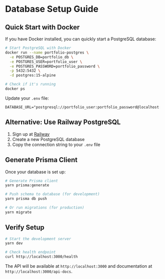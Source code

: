 # Database Setup Guide

## Quick Start with Docker

If you have Docker installed, you can quickly start a PostgreSQL database:

```bash
# Start PostgreSQL with Docker
docker run --name portfolio-postgres \
  -e POSTGRES_DB=portfolio_db \
  -e POSTGRES_USER=portfolio_user \
  -e POSTGRES_PASSWORD=portfolio_password \
  -p 5432:5432 \
  -d postgres:15-alpine

# Check if it's running
docker ps
```

Update your `.env` file:
```env
DATABASE_URL="postgresql://portfolio_user:portfolio_password@localhost:5432/portfolio_db"
```

## Alternative: Use Railway PostgreSQL

1. Sign up at [Railway](https://railway.app)
2. Create a new PostgreSQL database
3. Copy the connection string to your `.env` file

## Generate Prisma Client

Once your database is set up:

```bash
# Generate Prisma client
yarn prisma:generate

# Push schema to database (for development)
yarn prisma db push

# Or run migrations (for production)
yarn migrate
```

## Verify Setup

```bash
# Start the development server
yarn dev

# Check health endpoint
curl http://localhost:3000/health
```

The API will be available at `http://localhost:3000` and documentation at `http://localhost:3000/api-docs`.
